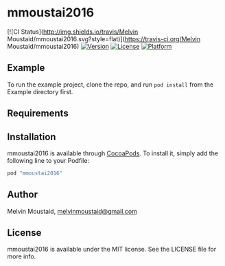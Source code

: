 # mmoustai2016

[![CI Status](http://img.shields.io/travis/Melvin Moustaid/mmoustai2016.svg?style=flat)](https://travis-ci.org/Melvin Moustaid/mmoustai2016)
[![Version](https://img.shields.io/cocoapods/v/mmoustai2016.svg?style=flat)](http://cocoapods.org/pods/mmoustai2016)
[![License](https://img.shields.io/cocoapods/l/mmoustai2016.svg?style=flat)](http://cocoapods.org/pods/mmoustai2016)
[![Platform](https://img.shields.io/cocoapods/p/mmoustai2016.svg?style=flat)](http://cocoapods.org/pods/mmoustai2016)

## Example

To run the example project, clone the repo, and run `pod install` from the Example directory first.

## Requirements

## Installation

mmoustai2016 is available through [CocoaPods](http://cocoapods.org). To install
it, simply add the following line to your Podfile:

```ruby
pod "mmoustai2016"
```

## Author

Melvin Moustaid, melvinmoustaid@gmail.com

## License

mmoustai2016 is available under the MIT license. See the LICENSE file for more info.
